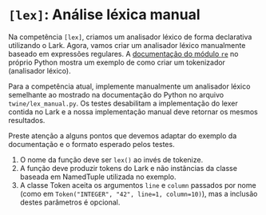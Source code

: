 # `[lex]`: Análise léxica manual 

Na competência `[lex]`, criamos um analisador léxico de forma declarativa utilizando o Lark. Agora, vamos criar um analisador léxico manualmente baseado em expressões regulares. A [documentação do módulo `re`](https://docs.python.org/3/library/re.html#writing-a-tokenizer) no próprio Python mostra um exemplo de como criar um tokenizador (analisador léxico).

Para a competência atual, implemente manualmente um analisador léxico semelhante ao mostrado na documentação do Python no arquivo `twine/lex_manual.py`. Os testes desabilitam a implementação do lexer contida no Lark e a nossa implementação manual deve retornar os mesmos resultados.

Preste atenção a alguns pontos que devemos adaptar do exemplo da documentação e o formato esperado pelos testes.

1. O nome da função deve ser `lex()` ao invés de tokenize.
2. A função deve produzir tokens do Lark e não instâncias da classe baseada em NamedTuple utilizada no exemplo.
3. A classe Token aceita os argumentos `line` e `column` passados por nome (como em `Token("INTEGER", "42", line=1, column=10)`), mas a inclusão destes parâmetros é opcional.
